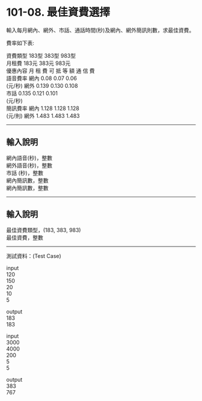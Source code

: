 # 101-08. 最佳資費選擇  


輸入每月網內、網外、市話、通話時間(秒)及網內、網外簡訊則數，求最佳資費。  

費率如下表:  

資費類型 183型 383型 983型  
月租費 183元 383元 983元  
優惠內容 月 租 費 可 抵 等 額 通 信 費  
語音費率 網內 0.08 0.07 0.06  
(元/秒) 網外 0.139 0.130 0.108  
市話 0.135 0.121 0.101  
(元/秒)  
簡訊費率 網內 1.128 1.128 1.128  
(元/則) 網外 1.483 1.483 1.483  

--------------------------------- 
輸入說明  
--------------- 
網內語音(秒)，整數  
網外語音(秒)，整數  
市話 (秒)，整數  
網內簡訊數，整數  
網內簡訊數，整數  

--------------------------------- 
輸入說明  
--------------------------------- 
最佳資費類型，(183, 383, 983)  
最佳資費，整數  


--------------------------------- 
測試資料：(Test Case)  

input  
120  
150  
20  
10  
5  

output  
183  
183  


input  
3000  
4000  
200  
5  
5  

output  
383  
767  
